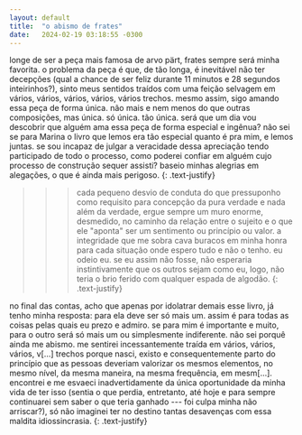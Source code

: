 ```yaml
---
layout: default
title:  "o abismo de frates"
date:   2024-02-19 03:18:55 -0300
---
```


longe de ser a peça mais famosa de arvo pärt, frates sempre será minha favorita.
o problema da peça é que, de tão longa, é inevitável não ter decepções (qual a chance de ser feliz durante 11 minutos e 28 segundos inteirinhos?), sinto meus sentidos traídos com uma feição selvagem em vários, vários, vários, vários, vários trechos.
mesmo assim, sigo amando essa peça de forma única.
não mais e nem menos do que outras composições, mas única. só única. tão única.
será que um dia vou descobrir que alguém ama essa peça de forma especial e ingênua?
não sei se para Marina o livro que lemos era tão especial quanto é pra mim, e lemos juntas.
se sou incapaz de julgar a veracidade dessa apreciação tendo participado de todo o processo, como poderei confiar em alguém cujo processo de construção sequer assisti? baseio minhas alegrias em alegações, o que é ainda mais perigoso.
{: .text-justify}
>>> cada pequeno desvio de conduta do que pressuponho como requisito para concepção da pura verdade e nada além da verdade, ergue sempre um muro enorme, desmedido, no caminho da relação entre o sujeito e o que ele "aponta" ser um sentimento ou princípio ou valor. a integridade que me sobra cava buracos em minha honra para cada situação onde espero tudo e não o tenho. eu odeio eu. se eu assim não fosse, não esperaria instintivamente que os outros sejam como eu, logo, não teria o brio ferido com qualquer espada de algodão.
{: .text-justify}

no final das contas, acho que apenas por idolatrar demais esse livro, já tenho minha resposta: para ela deve ser só mais um.
assim é para todas as coisas pelas quais eu prezo e admiro. se para mim é importante e muito, para o outro será só mais um ou simplesmente indiferente. não sei porquê ainda me abismo. me sentirei incessantemente traída em vários, vários, vários, v[...] trechos porque nasci, existo e consequentemente parto do princípio que as pessoas deveriam valorizar os mesmos elementos, no mesmo nível, da mesma maneira, na mesma frequência, em mesm[...]. encontrei e me esvaeci inadvertidamente da única oportunidade da minha vida de ter isso (sentia o que perdia, entretanto, até hoje e para sempre continuarei sem saber o que teria ganhado --- foi culpa minha não arriscar?), só não imaginei ter no destino tantas desavenças com essa maldita idiossincrasia.
{: .text-justify}